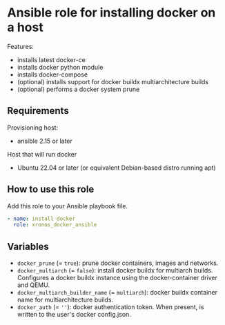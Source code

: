 # Ansible role for installing docker on a host

Features:

- installs latest docker-ce
- installs docker python module
- installs docker-compose
- (optional) installs support for docker buildx multiarchitecture builds
- (optional) performs a docker system prune

## Requirements

Provisioning host:

- ansible 2.15 or later

Host that will run docker

- Ubuntu 22.04 or later (or equivalent Debian-based distro running apt)

## How to use this role

Add this role to your Ansible playbook file.

```yaml
- name: install docker
  role: xronos_docker_ansible
```

## Variables

- `docker_prune` (= `true`): prune docker containers, images and networks.
- `docker_multiarch` (= `false`): install docker buildx for multiarch builds. Configures a docker buildx instance using the docker-container driver and QEMU.
- `docker_multiarch_builder_name` (= `multiarch`): docker buildx container name for multiarchitecture builds.
- `docker_auth` (= `''`): docker authentication token. When present, is written to the user's docker config.json.
